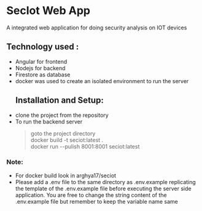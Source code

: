 # SecIot Web App

A integrated web application for doing security analysis on IOT devices

## Technology used :

- Angular for frontend
- Nodejs for backend
- Firestore as database
- docker was used to create an isolated environment to run the server
  ## Installation and Setup:
- clone the project from the repository
- To run the backend server
  > goto the project directory \
  > docker build -t seciot:latest . \
  > docker run --pulish 8001:8001 seciot:latest

### Note:

- For docker build look in arghya17/seciot
- Please add a .env file to the same directory as .env.example replicating the template of the .env.example file before executing the server side application. You are free to change the string content of the .env.example file but remember to keep the variable name same
